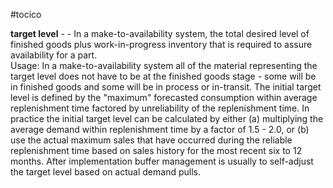 #tocico

<b>target level</b> -  - In a make-to-availability system, the total desired level of finished goods plus work-in-progress inventory that is required to assure availability for a part.  
Usage: In a make-to-availability system all of the material representing the target level does not have to be at the finished goods stage - some will be in finished goods and some will be in process or in-transit.  The initial target level is defined by the "maximum" forecasted consumption within average replenishment time factored by unreliability of the replenishment time.  In practice the initial target level can be calculated by either (a) multiplying the average demand within replenishment time by a factor of 1.5 - 2.0, or (b) use the actual maximum sales that have occurred during the reliable replenishment time based on sales history for the most recent six to 12 months.  After implementation buffer management is usually to self-adjust the target level based on actual demand pulls.

 


